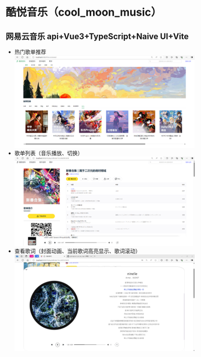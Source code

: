 # 酷悦音乐（cool_moon_music）

## 网易云音乐 api+Vue3+TypeScript+Naive UI+Vite

- 热门歌单推荐
  ![alt text](./src/assets/recommend.png)
- 歌单列表（音乐播放、切换）
  ![alt text](./src/assets/palyer.png)
- 查看歌词（封面动画、当前歌词高亮显示、歌词滚动）
  ![alt text](./src/assets/lyric.png)
